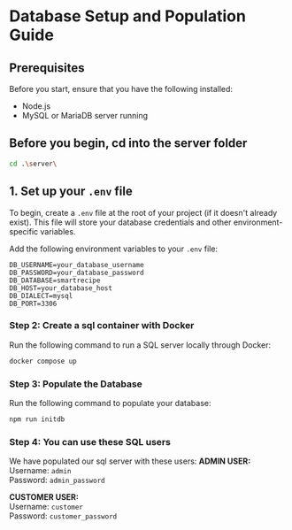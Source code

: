 # Database Setup and Population Guide

## Prerequisites

Before you start, ensure that you have the following installed:
- Node.js
- MySQL or MariaDB server running

## Before you begin, cd into the server folder
```bash
cd .\server\
```

## 1. Set up your `.env` file

To begin, create a `.env` file at the root of your project (if it doesn't already exist). This file will store your database credentials and other environment-specific variables.

Add the following environment variables to your `.env` file:

```env
DB_USERNAME=your_database_username
DB_PASSWORD=your_database_password
DB_DATABASE=smartrecipe
DB_HOST=your_database_host
DB_DIALECT=mysql
DB_PORT=3306
```

### Step 2: Create a sql container with Docker
Run the following command to run a SQL server locally through Docker:

```bash
docker compose up
```

### Step 3: Populate the Database
Run the following command to populate your database:

```bash
npm run initdb
```

### Step 4: You can use these SQL users
We have populated our sql server with these users:
**ADMIN USER:**  
Username: `admin`  
Password: `admin_password`

**CUSTOMER USER:**  
Username: `customer`  
Password: `customer_password`

